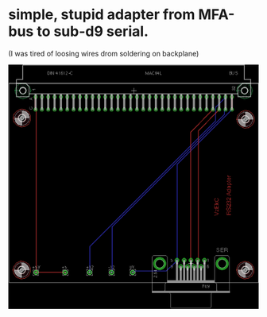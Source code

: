 # simple, stupid adapter from MFA-bus to sub-d9 serial.

(I was tired of loosing wires drom soldering on backplane)

![ser-adapter](https://github.com/petersieg/MFA/blob/master/ser-adapter/ser-adapter.png)
